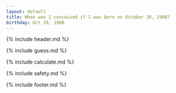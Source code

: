 ```yaml
---
layout: default
title: When was I conceived if I was born on October 20, 1908?
birthday: Oct 20, 1908
---
```


{% include header.md %}

{% include guess.md %}

{% include calculate.md %}

{% include safety.md %}

{% include footer.md %}



